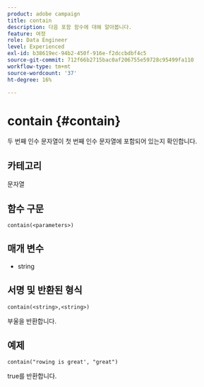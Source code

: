 ```yaml
---
product: adobe campaign
title: contain
description: 다음 포함 함수에 대해 알아봅니다.
feature: 여정
role: Data Engineer
level: Experienced
exl-id: b38619ec-94b2-450f-916e-f2dccbdbf4c5
source-git-commit: 712f66b2715bac0af206755e59728c95499fa110
workflow-type: tm+mt
source-wordcount: '37'
ht-degree: 16%

---
```


# contain {#contain}

두 번째 인수 문자열이 첫 번째 인수 문자열에 포함되어 있는지 확인합니다.

## 카테고리

문자열

## 함수 구문

`contain(<parameters>)`

## 매개 변수

* string

## 서명 및 반환된 형식

`contain(<string>,<string>)`

부울을 반환합니다.

## 예제

`contain("rowing is great', "great")`

true를 반환합니다.

